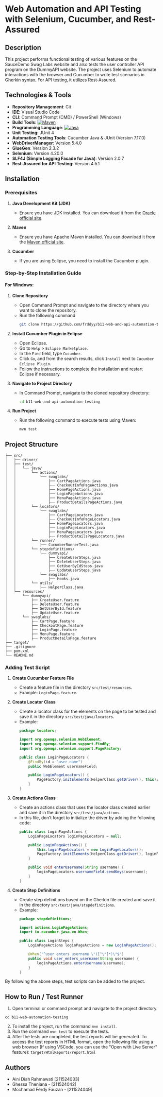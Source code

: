 # Web Automation and API Testing with Selenium, Cucumber, and Rest-Assured

## Description

This project performs functional testing of various features on the SauceDemo Swag Labs website and also tests the user controller API program on the DummyAPI website. The project uses Selenium to automate interactions with the browser and Cucumber to write test scenarios in Gherkin syntax. For API testing, it utilizes Rest-Assured.

## Technologies & Tools

- **Repository Management**: Git
- **IDE**: Visual Studio Code
- **CLI**: Command Prompt (CMD) / PowerShell (Windows)
- **Build Tools**: [![Maven](https://img.shields.io/badge/Maven-3.8.3-blue)](https://maven.apache.org/)
- **Programming Language**: [![Java](https://img.shields.io/badge/Java-17.0.10%202024--01--16%20LTS-red)](https://www.java.com/)
- **Unit Testing**: JUnit 4
- **Automation Testing Tools**: Cucumber Java & JUnit (Version 7.17.0)
- **WebDriverManager**: Version 5.4.0
- **GlueGen**: Version 2.3.2
- **Selenium**: Version 4.20.0
- **SLF4J (Simple Logging Facade for Java)**: Version 2.0.7
- **Rest-Assured for API Testing**: Version 4.5.1

## Installation

### Prerequisites

1. **Java Development Kit (JDK)**
   - Ensure you have JDK installed. You can download it from the [Oracle official site](https://www.oracle.com/java/technologies/javase-jdk11-downloads.html).

2. **Maven**
   - Ensure you have Apache Maven installed. You can download it from the [Maven official site](https://maven.apache.org/download.cgi).

3. **Cucumber**
   - If you are using Eclipse, you need to install the Cucumber plugin.

### Step-by-Step Installation Guide

#### For Windows:

1. **Clone Repository**
   - Open Command Prompt and navigate to the directory where you want to clone the repository.
   - Run the following command:
     ```sh
     git clone https://github.com/frddyy/b11-web-and-api-automation-testing.git
     ```

2. **Install Cucumber Plugin in Eclipse**
   - Open Eclipse.
   - Go to `Help` > `Eclipse Marketplace`.
   - In the `Find` field, type `Cucumber`.
   - Click `Go`, and from the search results, click `Install` next to `Cucumber Eclipse Plugin`.
   - Follow the instructions to complete the installation and restart Eclipse if necessary.

3. **Navigate to Project Directory**
   - In Command Prompt, navigate to the cloned repository directory:
     ```sh
     cd b11-web-and-api-automation-testing
     ```

4. **Run Project**
   - Run the following command to execute tests using Maven:
     ```sh
     mvn test
     ```

## Project Structure

```
├── src/
│   ├── driver/
│   ├── test/
│   │   └── java/
│   │       └── actions/
│   │           └── swaglabs/
│   │               ├── CartPageActions.java
│   │               ├── CheckoutInfoPageActions.java
│   │               ├── HomePageActions.java
│   │               ├── LoginPageActions.java
│   │               ├── MenuPageActions.java
│   │               ├── ProductDetailsPageActions.java
│   │       └── locators/
│   │           └── swaglabs/
│   │               ├── CartPageLocators.java
│   │               ├── CheckoutInfoPageLocators.java
│   │               ├── HomePageLocators.java
│   │               ├── LoginPageLocators.java
│   │               ├── MenuPageLocators.java
│   │               ├── ProductDetailsPageLocators.java
│   │       └── runner/
│   │           ├── CucumberRunnerTest.java
│   │       └── stepdefinitions/
│   │           └── dummyapi/
│   │               ├── CreateUserSteps.java
│   │               ├── DeleteUserSteps.java
│   │               ├── GetUserByIdSteps.java
│   │               ├── UpdateUserSteps.java
│   │           └── swaglabs/
│   │               ├── Hooks.java
│   │       └── utils/
│   │           ├── HelperClass.java
│   └── resources/
│       └── dummyapi/
│           ├── CreateUser.feature
│           ├── DeleteUser.feature
│           ├── GetUserById.feature
│           ├── UpdateUser.feature
│       └── swaglabs/
│           ├── CartPage.feature
│           ├── CheckoutPage.feature
│           ├── LoginPage.feature
│           ├── MenuPage.feature
│           ├── ProductDetailsPage.feature
├── target/
├── .gitignore
├── pom.xml
└── README.md
```

### Adding Test Script

1. **Create Cucumber Feature File**
   - Create a feature file in the directory `src/test/resources`.
   - Example: `LoginPage.feature`.

2. **Create Locator Class**
   - Create a locator class for the elements on the page to be tested and save it in the directory `src/test/java/locators`.
   - Example:
     ```java
     package locators;

     import org.openqa.selenium.WebElement;
     import org.openqa.selenium.support.FindBy;
     import org.openqa.selenium.support.PageFactory;

     public class LoginPageLocators {
         @FindBy(id = "user-name")
         public WebElement usernameField;

         public LoginPageLocators() {
             PageFactory.initElements(HelperClass.getDriver(), this);
         }
     }
     ```

3. **Create Actions Class**
   - Create an actions class that uses the locator class created earlier and save it in the directory `src/test/java/actions`.
   - In this file, don't forget to initialize the driver by adding the following code:
     ```java
     public class LoginPageActions {
         LoginPageLocators loginPageLocators = null;

         public LoginPageActions() {
             this.loginPageLocators = new LoginPageLocators();
             PageFactory.initElements(HelperClass.getDriver(), loginPageLocators);
         }

         public void enterUsername(String username) {
             loginPageLocators.usernameField.sendKeys(username);
         }
     }
     ```

4. **Create Step Definitions**
   - Create step definitions based on the Gherkin file created and save it in the directory `src/test/java/stepdefinitions`.
   - Example:
     ```java
     package stepdefinitions;

     import actions.LoginPageActions;
     import io.cucumber.java.en.When;

     public class LoginSteps {
         LoginPageActions loginPageActions = new LoginPageActions();

         @When("^user enters username \"([^\"]*)\"$")
         public void user_enters_username(String username) {
             loginPageActions.enterUsername(username);
         }
     }
     ```

By following the above steps, test scripts can be added to the project.

## How to Run / Test Runner

1. Open terminal or command prompt and navigate to the project directory.

```
cd b11-web-automation-testing
```

2. To install the project, run the command `mvn install`.
3. Run the command `mvn test` to execute the tests.
4. After the tests are completed, the test reports will be generated. To access the test reports in HTML format, open the following file using a web browser (If using VSCode, you can use the "Open with Live Server" feature): `target/HtmlReports/report.html`

## Authors

- Aini Diah Rahmawati [211524033]
- Ghessa Theniana - [211524042]
- Mochamad Ferdy Fauzan - [211524049]